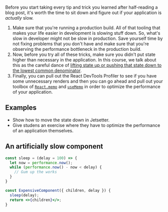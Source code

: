 Before you start taking every tip and trick you learned after half-reading a blog post, it's worth the time to sit down and figure out if your application is _actually_ slow.

1. Make sure that you're running a production build. All of that tooling that makes your life easier in development is slowing stuff down. So, what's slow in developer might not be slow in production. Save yourself time by not fixing problems that you don't have and make sure that you're observing the performance bottleneck in the production build.
2. Now, before you try all of these tricks, make sure you didn't put state higher than necessary in the application. In this course, we talk about this as the careful dance of [lifting state up or pushing that state down to the lowest common denominator](Pushing%20state%20down.md).
3. Finally, you can pull out the React DevTools Profiler to see if you have some unnecessary renders and then you can go ahead and pull out your toolbox of [`React.memo`](React.memo.md) and [`useMemo`](useMemo%20and%20useCallback.md) in order to optimize the performance of your application.

## Examples

- Show how to move the state down in Jetsetter.
- Give studens an exercise where they have to optimize the performance of an application themselves.

## An artificially slow component

```jsx
const sleep = (delay = 100) => {
  let now = performance.now();
  while (performance.now() - now < delay) {
    // Gum up the works
  }
}

const ExpensiveComponent({ children, delay }) {
  sleep(delay);
  return <>{children}</>;
}
```
